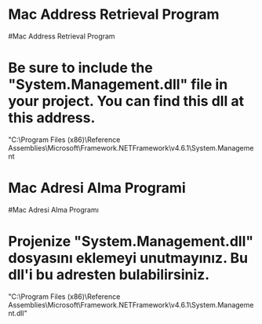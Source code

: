# Mac Address Retrieval Program
#Mac Address Retrieval Program
# Be sure to include the "System.Management.dll" file in your project. You can find this dll at this address.
"C:\Program Files (x86)\Reference Assemblies\Microsoft\Framework\.NETFramework\v4.6.1\System.Management


# Mac Adresi Alma Programi
#Mac Adresi Alma Programı
# Projenize "System.Management.dll" dosyasını eklemeyi unutmayınız. Bu dll'i bu adresten bulabilirsiniz.
"C:\Program Files (x86)\Reference Assemblies\Microsoft\Framework\.NETFramework\v4.6.1\System.Management.dll"
